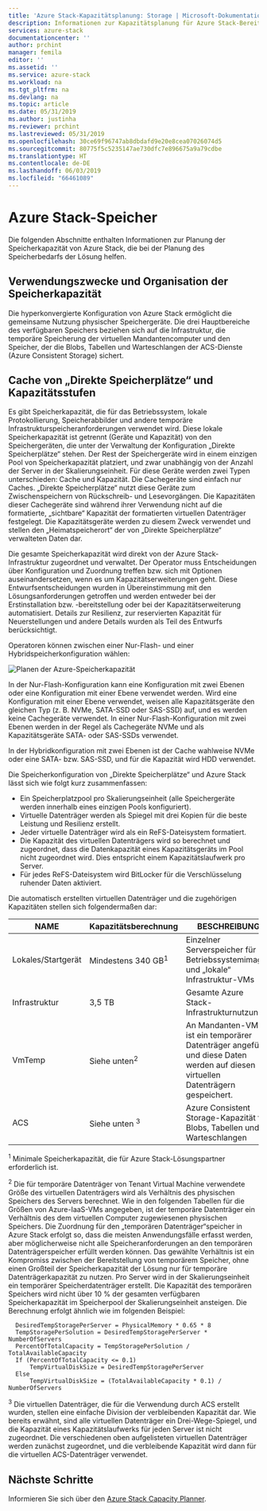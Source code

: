 ```yaml
---
title: 'Azure Stack-Kapazitätsplanung: Storage | Microsoft-Dokumentation'
description: Informationen zur Kapazitätsplanung für Azure Stack-Bereitstellungen.
services: azure-stack
documentationcenter: ''
author: prchint
manager: femila
editor: ''
ms.assetid: ''
ms.service: azure-stack
ms.workload: na
ms.tgt_pltfrm: na
ms.devlang: na
ms.topic: article
ms.date: 05/31/2019
ms.author: justinha
ms.reviewer: prchint
ms.lastreviewed: 05/31/2019
ms.openlocfilehash: 30ce69f96747ab8dbdafd9e20e8cea07026074d5
ms.sourcegitcommit: 80775f5c5235147ae730dfc7e896675a9a79cdbe
ms.translationtype: HT
ms.contentlocale: de-DE
ms.lasthandoff: 06/03/2019
ms.locfileid: "66461089"
---
```

# <a name="azure-stack-storage"></a>Azure Stack-Speicher

Die folgenden Abschnitte enthalten Informationen zur Planung der Speicherkapazität von Azure Stack, die bei der Planung des Speicherbedarfs der Lösung helfen.

## <a name="uses-and-organization-of-storage-capacity"></a>Verwendungszwecke und Organisation der Speicherkapazität
Die hyperkonvergierte Konfiguration von Azure Stack ermöglicht die gemeinsame Nutzung physischer Speichergeräte. Die drei Hauptbereiche des verfügbaren Speichers beziehen sich auf die Infrastruktur, die temporäre Speicherung der virtuellen Mandantencomputer und den Speicher, der die Blobs, Tabellen und Warteschlangen der ACS-Dienste (Azure Consistent Storage) sichert.

## <a name="spaces-direct-cache-and-capacity-tiers"></a>Cache von „Direkte Speicherplätze“ und Kapazitätsstufen
Es gibt Speicherkapazität, die für das Betriebssystem, lokale Protokollierung, Speicherabbilder und andere temporäre Infrastrukturspeicheranforderungen verwendet wird. Diese lokale Speicherkapazität ist getrennt (Geräte und Kapazität) von den Speichergeräten, die unter der Verwaltung der Konfiguration „Direkte Speicherplätze“ stehen. Der Rest der Speichergeräte wird in einem einzigen Pool von Speicherkapazität platziert, und zwar unabhängig von der Anzahl der Server in der Skalierungseinheit. Für diese Geräte werden zwei Typen unterschieden: Cache und Kapazität.  Die Cachegeräte sind einfach nur Caches. „Direkte Speicherplätze“ nutzt diese Geräte zum Zwischenspeichern von Rückschreib- und Lesevorgängen. Die Kapazitäten dieser Cachegeräte sind während ihrer Verwendung nicht auf die formatierte, „sichtbare“ Kapazität der formatierten virtuellen Datenträger festgelegt. Die Kapazitätsgeräte werden zu diesem Zweck verwendet und stellen den „Heimatspeicherort“ der von „Direkte Speicherplätze“ verwalteten Daten dar.

Die gesamte Speicherkapazität wird direkt von der Azure Stack-Infrastruktur zugeordnet und verwaltet. Der Operator muss Entscheidungen über Konfiguration und Zuordnung treffen bzw. sich mit Optionen auseinandersetzen, wenn es um Kapazitätserweiterungen geht. Diese Entwurfsentscheidungen wurden in Übereinstimmung mit den Lösungsanforderungen getroffen und werden entweder bei der Erstinstallation bzw. -bereitstellung oder bei der Kapazitätserweiterung automatisiert. Details zur Resilienz, zur reservierten Kapazität für Neuerstellungen und andere Details wurden als Teil des Entwurfs berücksichtigt. 

Operatoren können zwischen einer Nur-Flash- und einer Hybridspeicherkonfiguration wählen:

![Planen der Azure-Speicherkapazität](media/azure-stack-capacity-planning/storage.png)

In der Nur-Flash-Konfiguration kann eine Konfiguration mit zwei Ebenen oder eine Konfiguration mit einer Ebene verwendet werden.  Wird eine Konfiguration mit einer Ebene verwendet, weisen alle Kapazitätsgeräte den gleichen Typ (z. B. NVMe, SATA-SSD oder SAS-SSD) auf, und es werden keine Cachegeräte verwendet. In einer Nur-Flash-Konfiguration mit zwei Ebenen werden in der Regel als Cachegeräte NVMe und als Kapazitätsgeräte SATA- oder SAS-SSDs verwendet.

In der Hybridkonfiguration mit zwei Ebenen ist der Cache wahlweise NVMe oder eine SATA- bzw. SAS-SSD, und für die Kapazität wird HDD verwendet. 

Die Speicherkonfiguration von „Direkte Speicherplätze“ und Azure Stack lässt sich wie folgt kurz zusammenfassen:
- Ein Speicherplatzpool pro Skalierungseinheit (alle Speichergeräte werden innerhalb eines einzigen Pools konfiguriert).
- Virtuelle Datenträger werden als Spiegel mit drei Kopien für die beste Leistung und Resilienz erstellt.
- Jeder virtuelle Datenträger wird als ein ReFS-Dateisystem formatiert.
- Die Kapazität des virtuellen Datenträgers wird so berechnet und zugeordnet, dass die Datenkapazität eines Kapazitätsgeräts im Pool nicht zugeordnet wird. Dies entspricht einem Kapazitätslaufwerk pro Server.
- Für jedes ReFS-Dateisystem wird BitLocker für die Verschlüsselung ruhender Daten aktiviert. 

Die automatisch erstellten virtuellen Datenträger und die zugehörigen Kapazitäten stellen sich folgendermaßen dar:

|NAME|Kapazitätsberechnung|BESCHREIBUNG|
|-----|-----|-----|
|Lokales/Startgerät|Mindestens 340 GB<sup>1</sup>|Einzelner Serverspeicher für Betriebssystemimages und „lokale“ Infrastruktur-VMs|
|Infrastruktur|3,5 TB|Gesamte Azure Stack-Infrastrukturnutzung|
|VmTemp|Siehe unten<sup>2</sup>|An Mandanten-VMs ist ein temporärer Datenträger angefügt, und diese Daten werden auf diesen virtuellen Datenträgern gespeichert.|
|ACS|Siehe unten <sup>3</sup>|Azure Consistent Storage-Kapazität für Blobs, Tabellen und Warteschlangen|

<sup>1</sup> Minimale Speicherkapazität, die für Azure Stack-Lösungspartner erforderlich ist.

<sup>2</sup> Die für temporäre Datenträger von Tenant Virtual Machine verwendete Größe des virtuellen Datenträgers wird als Verhältnis des physischen Speichers des Servers berechnet. Wie in den folgenden Tabellen für die Größen von Azure-IaaS-VMs angegeben, ist der temporäre Datenträger ein Verhältnis des dem virtuellen Computer zugewiesenen physischen Speichers. Die Zuordnung für den „temporären Datenträger“speicher in Azure Stack erfolgt so, dass die meisten Anwendungsfälle erfasst werden, aber möglicherweise nicht alle Speicheranforderungen an den temporären Datenträgerspeicher erfüllt werden können. Das gewählte Verhältnis ist ein Kompromiss zwischen der Bereitstellung von temporärem Speicher, ohne einen Großteil der Speicherkapazität der Lösung nur für temporäre Datenträgerkapazität zu nutzen. Pro Server wird in der Skalierungseinheit ein temporärer Speicherdatenträger erstellt. Die Kapazität des temporären Speichers wird nicht über 10 % der gesamten verfügbaren Speicherkapazität im Speicherpool der Skalierungseinheit ansteigen. Die Berechnung erfolgt ähnlich wie im folgenden Beispiel:

```
  DesiredTempStoragePerServer = PhysicalMemory * 0.65 * 8
  TempStoragePerSolution = DesiredTempStoragePerServer * NumberOfServers
  PercentOfTotalCapacity = TempStoragePerSolution / TotalAvailableCapacity
  If (PercentOfTotalCapacity <= 0.1)
      TempVirtualDiskSize = DesiredTempStoragePerServer
  Else
      TempVirtualDiskSize = (TotalAvailableCapacity * 0.1) / NumberOfServers
```

<sup>3</sup> Die virtuellen Datenträger, die für die Verwendung durch ACS erstellt wurden, stellen eine einfache Division der verbleibenden Kapazität dar. Wie bereits erwähnt, sind alle virtuellen Datenträger ein Drei-Wege-Spiegel, und die Kapazität eines Kapazitätslaufwerks für jeden Server ist nicht zugeordnet. Die verschiedenen oben aufgelisteten virtuellen Datenträger werden zunächst zugeordnet, und die verbleibende Kapazität wird dann für die virtuellen ACS-Datenträger verwendet.


## <a name="next-steps"></a>Nächste Schritte
Informieren Sie sich über den [Azure Stack Capacity Planner](azure-stack-capacity-planner.md).
